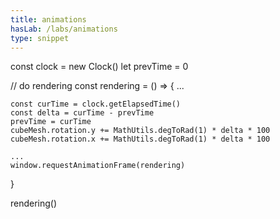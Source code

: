 ```yaml
---
title: animations
hasLab: /labs/animations
type: snippet
---
```

const clock = new Clock()
let prevTime = 0

// do rendering
const rendering = () => {
    ...
    
    const curTime = clock.getElapsedTime()
    const delta = curTime - prevTime
    prevTime = curTime
    cubeMesh.rotation.y += MathUtils.degToRad(1) * delta * 100
    cubeMesh.rotation.x += MathUtils.degToRad(1) * delta * 100

    ...
    window.requestAnimationFrame(rendering)
}

rendering()